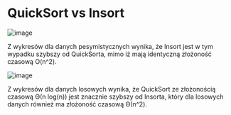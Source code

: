 # QuickSort vs Insort
![image](https://user-images.githubusercontent.com/46055596/90025820-d8f03180-dcb6-11ea-8c93-8df47fb0a5f6.png)

Z wykresów dla danych pesymistycznych wynika, że Insort jest w tym wypadku szybszy od QuickSorta, mimo iż mają identyczną złożoność czasową O(n^2).

![image](https://user-images.githubusercontent.com/46055596/90025857-e9081100-dcb6-11ea-8eb6-d0daa84c0726.png)

Z wykresów dla danych losowych wynika, że QuickSort ze złożonością czasową Θ(n log(n)) jest znacznie szybszy od Insorta, który dla losowych danych również ma złożoność czasową Θ(n^2).
